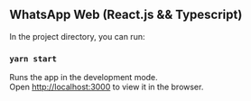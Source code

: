 ## WhatsApp Web (React.js && Typescript)

<!-- <img src="" alt="WhatsApp" /> -->

In the project directory, you can run:

### `yarn start`

Runs the app in the development mode.<br />
Open [http://localhost:3000](http://localhost:3000) to view it in the browser.
